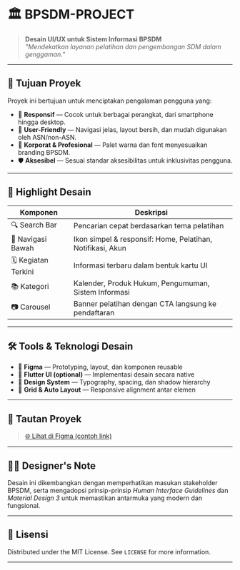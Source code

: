 # 🏛️ BPSDM-PROJECT

> **Desain UI/UX untuk Sistem Informasi BPSDM**  
> _"Mendekatkan layanan pelatihan dan pengembangan SDM dalam genggaman."_

---

## 🎯 Tujuan Proyek
Proyek ini bertujuan untuk menciptakan pengalaman pengguna yang:
- 🔄 **Responsif** — Cocok untuk berbagai perangkat, dari smartphone hingga desktop.
- 👥 **User-Friendly** — Navigasi jelas, layout bersih, dan mudah digunakan oleh ASN/non-ASN.
- 🌈 **Korporat & Profesional** — Palet warna dan font menyesuaikan branding BPSDM.
- 🛡️ **Aksesibel** — Sesuai standar aksesibilitas untuk inklusivitas pengguna.

---

## 🎨 Highlight Desain
| Komponen | Deskripsi |
|----------|-----------|
| 🔍 Search Bar | Pencarian cepat berdasarkan tema pelatihan |
| 🧭 Navigasi Bawah | Ikon simpel & responsif: Home, Pelatihan, Notifikasi, Akun |
| 🗓️ Kegiatan Terkini | Informasi terbaru dalam bentuk kartu UI |
| 📚 Kategori | Kalender, Produk Hukum, Pengumuman, Sistem Informasi |
| 📷 Carousel | Banner pelatihan dengan CTA langsung ke pendaftaran |

---

## 🛠️ Tools & Teknologi Desain
- 🎨 **Figma** — Prototyping, layout, dan komponen reusable
- 📱 **Flutter UI (optional)** — Implementasi desain secara native
- 🧩 **Design System** — Typography, spacing, dan shadow hierarchy
- 📏 **Grid & Auto Layout** — Responsive alignment antar elemen

---

## 🔗 Tautan Proyek
> [🌐 Lihat di Figma (contoh link)](https://www.figma.com/file/EXAMPLE/BPSDM-PROJECT)

---

## 👨‍🎨 Designer's Note
Desain ini dikembangkan dengan memperhatikan masukan stakeholder BPSDM, serta mengadopsi prinsip-prinsip _Human Interface Guidelines_ dan _Material Design 3_ untuk memastikan antarmuka yang modern dan fungsional.

---

## 📜 Lisensi
Distributed under the MIT License. See `LICENSE` for more information.

---

